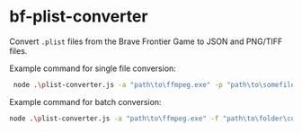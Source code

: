# bf-plist-converter

Convert `.plist` files from the Brave Frontier Game to JSON and PNG/TIFF files.

Example command for single file conversion:

```bash
 node .\plist-converter.js -a "path\to\ffmpeg.exe" -p "path\to\somefile.plist"
```

Example command for batch conversion:

```bash
node .\plist-converter.js -a "path\to\ffmpeg.exe" -f "path\to\folder\containing\plist" -s
```